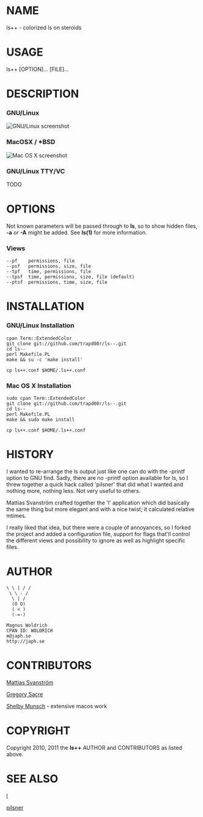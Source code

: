 # NAME

ls++ - colorized ls on steroids

# USAGE

ls++ \[OPTION\]... \[FILE\]...

# DESCRIPTION

### GNU/Linux

  ![GNU/Linux screenshot](http://devel.japh.se/App-ls%2b%2b/ls%2b%2b_xterm.png)

### MacOSX / *BSD

  ![Mac OS X screenshot](http://devel.japh.se/App-ls%2b%2b/ls%2b%2b_macosx.png)

### GNU/Linux TTY/VC

  TODO

# OPTIONS

Not known parameters will be passed through to **ls**, so to show hidden files,
**-a** or **-A** might be added. See **ls(1)** for more information.

### Views

    --pf    permissions, file
    --psf   permissions, size, file
    --tpf   time, permissions, file
    --tpsf  time, permissions, size, file (default)
    --ptsf  permissions, time, size, file

# INSTALLATION

### GNU/Linux Installation

    cpan Term::ExtendedColor
    git clone git://github.com/trapd00r/ls--.git
    cd ls--
    perl Makefile.PL
    make && su -c 'make install'

    cp ls++.conf $HOME/.ls++.conf

### Mac OS X Installation

    sudo cpan Term::ExtendedColor
    git clone git://github.com/trapd00r/ls--.git
    cd ls--
    perl Makefile.PL
    make && sudo make install

    cp ls++.conf $HOME/.ls++.conf

# HISTORY

I wanted to re-arrange the ls output just like one can do with the -printf
option to GNU find. Sadly, there are no -printf option available for ls, so I
threw together a quick hack called 'pilsner' that did what I wanted and nothing
more, nothing less. Not very useful to others.

Mattias Svanström crafted together the 'l' application which did basically the
same thing but more elegant and with a nice twist; it calculated relative
mtimes.

I really liked that idea, but there were a couple of annoyances, so I forked the
project and added a configuration file, support for flags that'll control the
different views and possibility to ignore as well as highlight specific files.

# AUTHOR

    \ \ | / /
     \ \ - /
      \ | /
      (O O)
      ( < )
      (-=-)

    Magnus Woldrich
    CPAN ID: WOLDRICH
    m@japh.se
    http://japh.se

# CONTRIBUTORS

[Mattias Svanström][0]

[Gregory Sacre][1]

[Shelby Munsch][2] - extensive macos work


# COPYRIGHT

Copyright 2010, 2011 the **ls++** AUTHOR and CONTRIBUTORS as listed above.

# SEE ALSO

[l][2]

[pilsner][4]

[0]: http://github.com/mmso
[1]: https://github.com/gsacre
[2]: https://github.com/blacRose
[3]: http://github.com/mmso/scripts
[4]: http://github.com/trapd00r/utils/blob/master/pilsner
